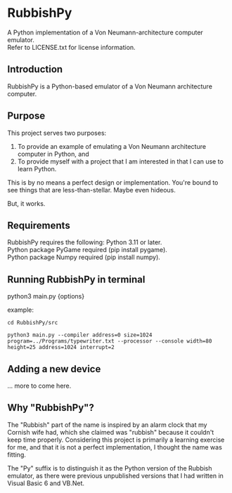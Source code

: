 # RubbishPy
A Python implementation of a Von Neumann-architecture computer emulator.  
Refer to LICENSE.txt for license information.
 

## Introduction
RubbishPy is a Python-based emulator of a Von Neumann architecture computer.

## Purpose
This project serves two purposes:
1. To provide an example of emulating a Von Neumann architecture computer in Python, and
2. To provide myself with a project that I am interested in that I can use to learn Python.

This is by no means a perfect design or implementation. You're bound to see things that are less-than-stellar. Maybe even hideous.

But, it works.

## Requirements
RubbishPy requires the following:
Python 3.11 or later.  
Python package PyGame required (pip install pygame).  
Python package Numpy required (pip install numpy).  

## Running RubbishPy in terminal
python3 main.py  {options}  

example:  

```commandline
cd RubbishPy/src
```
```commandline
python3 main.py --compiler address=0 size=1024 program=../Programs/typewriter.txt --processor --console width=80 height=25 address=1024 interrupt=2
```
## Adding a new device

... more to come here.

## Why "RubbishPy"?
The "Rubbish" part of the name is inspired by an alarm clock that my Cornish wife had, which she claimed was "rubbish" because it couldn't keep time properly.  Considering this project is primarily a learning exercise for me, and that it is not a perfect implementation, I thought the name was fitting.

The "Py" suffix is to distinguish it as the Python version of the Rubbish emulator, as there were previous unpublished versions that I had written in Visual Basic 6 and VB.Net.
